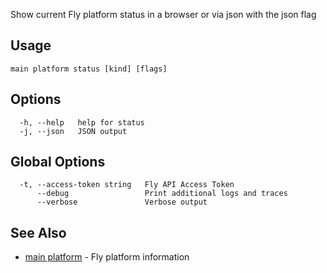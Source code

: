 Show current Fly platform status in a browser or via json with the json flag


## Usage
~~~
main platform status [kind] [flags]
~~~

## Options

~~~
  -h, --help   help for status
  -j, --json   JSON output
~~~

## Global Options

~~~
  -t, --access-token string   Fly API Access Token
      --debug                 Print additional logs and traces
      --verbose               Verbose output
~~~

## See Also

* [main platform](/docs/flyctl/main-platform/)	 - Fly platform information

